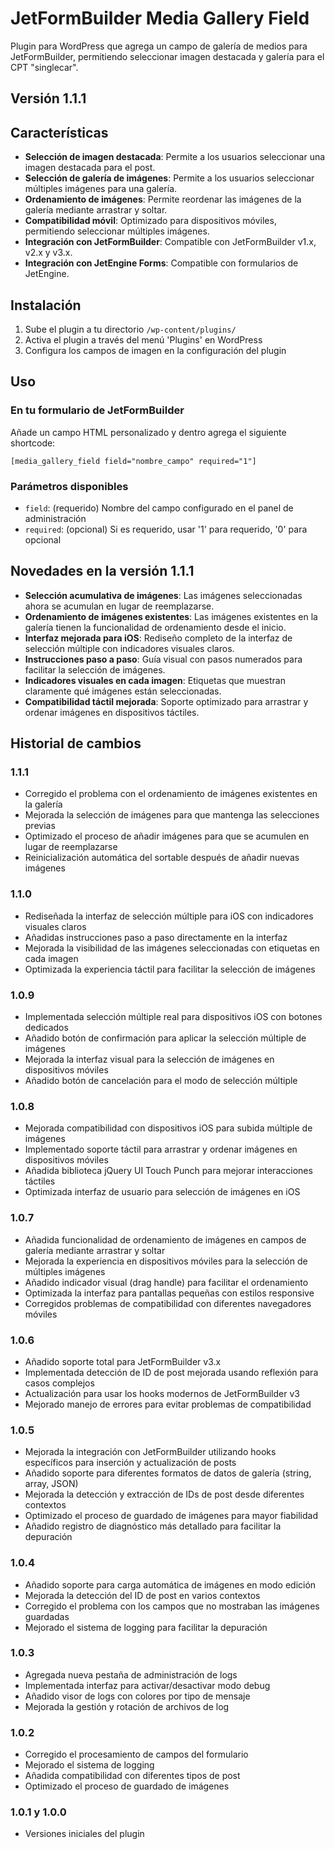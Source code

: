 # JetFormBuilder Media Gallery Field

Plugin para WordPress que agrega un campo de galería de medios para JetFormBuilder, permitiendo seleccionar imagen destacada y galería para el CPT "singlecar".

## Versión 1.1.1

## Características

- **Selección de imagen destacada**: Permite a los usuarios seleccionar una imagen destacada para el post.
- **Selección de galería de imágenes**: Permite a los usuarios seleccionar múltiples imágenes para una galería.
- **Ordenamiento de imágenes**: Permite reordenar las imágenes de la galería mediante arrastrar y soltar.
- **Compatibilidad móvil**: Optimizado para dispositivos móviles, permitiendo seleccionar múltiples imágenes.
- **Integración con JetFormBuilder**: Compatible con JetFormBuilder v1.x, v2.x y v3.x.
- **Integración con JetEngine Forms**: Compatible con formularios de JetEngine.

## Instalación

1. Sube el plugin a tu directorio `/wp-content/plugins/`
2. Activa el plugin a través del menú 'Plugins' en WordPress
3. Configura los campos de imagen en la configuración del plugin

## Uso

### En tu formulario de JetFormBuilder

Añade un campo HTML personalizado y dentro agrega el siguiente shortcode:

```
[media_gallery_field field="nombre_campo" required="1"]
```

### Parámetros disponibles

- `field`: (requerido) Nombre del campo configurado en el panel de administración
- `required`: (opcional) Si es requerido, usar '1' para requerido, '0' para opcional

## Novedades en la versión 1.1.1

- **Selección acumulativa de imágenes**: Las imágenes seleccionadas ahora se acumulan en lugar de reemplazarse.
- **Ordenamiento de imágenes existentes**: Las imágenes existentes en la galería tienen la funcionalidad de ordenamiento desde el inicio.
- **Interfaz mejorada para iOS**: Rediseño completo de la interfaz de selección múltiple con indicadores visuales claros.
- **Instrucciones paso a paso**: Guía visual con pasos numerados para facilitar la selección de imágenes.
- **Indicadores visuales en cada imagen**: Etiquetas que muestran claramente qué imágenes están seleccionadas.
- **Compatibilidad táctil mejorada**: Soporte optimizado para arrastrar y ordenar imágenes en dispositivos táctiles.

## Historial de cambios

### 1.1.1
- Corregido el problema con el ordenamiento de imágenes existentes en la galería
- Mejorada la selección de imágenes para que mantenga las selecciones previas
- Optimizado el proceso de añadir imágenes para que se acumulen en lugar de reemplazarse
- Reinicialización automática del sortable después de añadir nuevas imágenes

### 1.1.0
- Rediseñada la interfaz de selección múltiple para iOS con indicadores visuales claros
- Añadidas instrucciones paso a paso directamente en la interfaz
- Mejorada la visibilidad de las imágenes seleccionadas con etiquetas en cada imagen
- Optimizada la experiencia táctil para facilitar la selección de imágenes

### 1.0.9
- Implementada selección múltiple real para dispositivos iOS con botones dedicados
- Añadido botón de confirmación para aplicar la selección múltiple de imágenes
- Mejorada la interfaz visual para la selección de imágenes en dispositivos móviles
- Añadido botón de cancelación para el modo de selección múltiple

### 1.0.8
- Mejorada compatibilidad con dispositivos iOS para subida múltiple de imágenes
- Implementado soporte táctil para arrastrar y ordenar imágenes en dispositivos móviles
- Añadida biblioteca jQuery UI Touch Punch para mejorar interacciones táctiles
- Optimizada interfaz de usuario para selección de imágenes en iOS

### 1.0.7
- Añadida funcionalidad de ordenamiento de imágenes en campos de galería mediante arrastrar y soltar
- Mejorada la experiencia en dispositivos móviles para la selección de múltiples imágenes
- Añadido indicador visual (drag handle) para facilitar el ordenamiento
- Optimizada la interfaz para pantallas pequeñas con estilos responsive
- Corregidos problemas de compatibilidad con diferentes navegadores móviles

### 1.0.6
- Añadido soporte total para JetFormBuilder v3.x
- Implementada detección de ID de post mejorada usando reflexión para casos complejos
- Actualización para usar los hooks modernos de JetFormBuilder v3
- Mejorado manejo de errores para evitar problemas de compatibilidad

### 1.0.5
- Mejorada la integración con JetFormBuilder utilizando hooks específicos para inserción y actualización de posts
- Añadido soporte para diferentes formatos de datos de galería (string, array, JSON)
- Mejorada la detección y extracción de IDs de post desde diferentes contextos
- Optimizado el proceso de guardado de imágenes para mayor fiabilidad
- Añadido registro de diagnóstico más detallado para facilitar la depuración

### 1.0.4
- Añadido soporte para carga automática de imágenes en modo edición
- Mejorada la detección del ID de post en varios contextos
- Corregido el problema con los campos que no mostraban las imágenes guardadas
- Mejorado el sistema de logging para facilitar la depuración

### 1.0.3
- Agregada nueva pestaña de administración de logs
- Implementada interfaz para activar/desactivar modo debug
- Añadido visor de logs con colores por tipo de mensaje
- Mejorada la gestión y rotación de archivos de log

### 1.0.2
- Corregido el procesamiento de campos del formulario
- Mejorado el sistema de logging
- Añadida compatibilidad con diferentes tipos de post
- Optimizado el proceso de guardado de imágenes

### 1.0.1 y 1.0.0
- Versiones iniciales del plugin